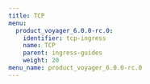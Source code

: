 ```yaml
---
title: TCP
menu:
  product_voyager_6.0.0-rc.0:
    identifier: tcp-ingress
    name: TCP
    parent: ingress-guides
    weight: 20
menu_name: product_voyager_6.0.0-rc.0
---
```


